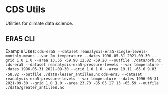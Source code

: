 # CDS Utils

Utilities for climate data science.

## ERA5 CLI

Example Uses:
`cds-era5 --dataset reanalysis-era5-single-levels-monthly-means --var 2m_temperature --dates 1996-05-31 2021-09-30 --grid 1.0 1.0 --area 13.55 -59.90 12.82 -59.20 --outfile ./data/brb.nc`
`cds-era5 --dataset reanalysis-era5-pressure-levels --var temperature --dates 1996-05-31 2021-09-30 --grid 1.0 1.0 --area 19.11 -65.6 9.83 -58.82 --outfile ./data/lesser_antilles.nc`
`cds-era5 --dataset reanalysis-era5-pressure-levels --var temperature --dates 1996-05-31 2021-09-30 --grid 1.0 1.0 --area 23.73 -85.05 17.13 -65.59 --outfile ./data/greater_antilles.nc`